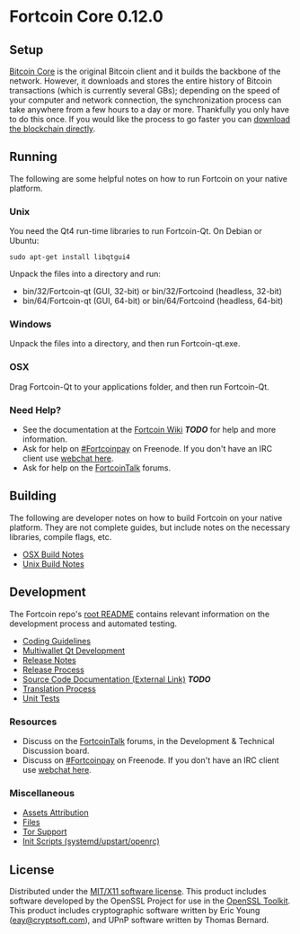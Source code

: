 Fortcoin Core 0.12.0
=====================

Setup
---------------------
[Bitcoin Core](http://bitcoin.org/en/download) is the original Bitcoin client and it builds the backbone of the network. However, it downloads and stores the entire history of Bitcoin transactions (which is currently several GBs); depending on the speed of your computer and network connection, the synchronization process can take anywhere from a few hours to a day or more. Thankfully you only have to do this once. If you would like the process to go faster you can [download the blockchain directly](bootstrap.md).

Running
---------------------
The following are some helpful notes on how to run Fortcoin on your native platform.

### Unix

You need the Qt4 run-time libraries to run Fortcoin-Qt. On Debian or Ubuntu:

	sudo apt-get install libqtgui4

Unpack the files into a directory and run:

- bin/32/Fortcoin-qt (GUI, 32-bit) or bin/32/Fortcoind (headless, 32-bit)
- bin/64/Fortcoin-qt (GUI, 64-bit) or bin/64/Fortcoind (headless, 64-bit)



### Windows

Unpack the files into a directory, and then run Fortcoin-qt.exe.

### OSX

Drag Fortcoin-Qt to your applications folder, and then run Fortcoin-Qt.

### Need Help?

* See the documentation at the [Fortcoin Wiki](https://en.bitcoin.it/wiki/Main_Page) ***TODO***
for help and more information.
* Ask for help on [#Fortcoinpay](http://webchat.freenode.net?channels=Fortcoinpay) on Freenode. If you don't have an IRC client use [webchat here](http://webchat.freenode.net?channels=Fortcoinpay).
* Ask for help on the [FortcoinTalk](https://Fortcointalk.org/) forums.

Building
---------------------
The following are developer notes on how to build Fortcoin on your native platform. They are not complete guides, but include notes on the necessary libraries, compile flags, etc.

- [OSX Build Notes](build-osx.md)
- [Unix Build Notes](build-unix.md)

Development
---------------------
The Fortcoin repo's [root README](https://github.com/Fortcoinpay/Fortcoin/blob/master/README.md) contains relevant information on the development process and automated testing.

- [Coding Guidelines](coding.md)
- [Multiwallet Qt Development](multiwallet-qt.md)
- [Release Notes](release-notes.md)
- [Release Process](release-process.md)
- [Source Code Documentation (External Link)](https://dev.visucore.com/bitcoin/doxygen/) ***TODO***
- [Translation Process](translation_process.md)
- [Unit Tests](unit-tests.md)

### Resources
* Discuss on the [FortcoinTalk](https://Fortcointalk.org/) forums, in the Development & Technical Discussion board.
* Discuss on [#Fortcoinpay](http://webchat.freenode.net/?channels=Fortcoinpay) on Freenode. If you don't have an IRC client use [webchat here](http://webchat.freenode.net/?channels=Fortcoinpay).

### Miscellaneous
- [Assets Attribution](assets-attribution.md)
- [Files](files.md)
- [Tor Support](tor.md)
- [Init Scripts (systemd/upstart/openrc)](init.md)

License
---------------------
Distributed under the [MIT/X11 software license](http://www.opensource.org/licenses/mit-license.php).
This product includes software developed by the OpenSSL Project for use in the [OpenSSL Toolkit](https://www.openssl.org/). This product includes
cryptographic software written by Eric Young ([eay@cryptsoft.com](mailto:eay@cryptsoft.com)), and UPnP software written by Thomas Bernard.
